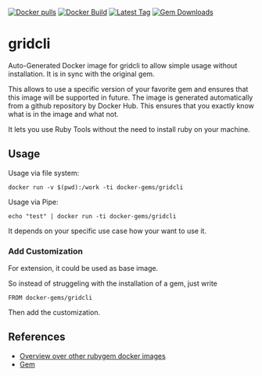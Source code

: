 [![Docker pulls](https://img.shields.io/docker/pulls/rubygem/gridcli.svg)](https://hub.docker.com/r/rubygem/gridcli/)
[![Docker Build](https://img.shields.io/docker/automated/rubygem/gridcli.svg)](https://hub.docker.com/r/rubygem/gridcli/)
[![Latest Tag](https://img.shields.io/github/tag/docker-rubygem/gridcli.svg)](https://hub.docker.com/r/rubygem/gridcli/)
[![Gem Downloads](https://img.shields.io/gem/dt/gridcli.svg)](https://rubygems.org/gems/gridcli/)
# gridcli

Auto-Generated Docker image for gridcli to allow simple usage without installation.
It is in sync with the original gem.

This allows to use a specific version of your favorite gem and ensures that this image will be supported in future.
The image is generated automatically from a github repository by Docker Hub.
This ensures that you exactly know what is in the image and what not.

It lets you use Ruby Tools without the need to install ruby on your machine.

## Usage

Usage via file system:

`docker run -v $(pwd):/work -ti docker-gems/gridcli`

Usage via Pipe:

`echo "test" | docker run -ti docker-gems/gridcli`

It depends on your specific use case how your want to use it.

### Add Customization

For extension, it could be used as base image.

So instead of struggeling with the installation of a gem, just write

`FROM docker-gems/gridcli`

Then add the customization.

## References

 - [Overview over other rubygem docker images](https://github.com/thinkbot/docker-rubygem)
 - [Gem](https://rubygems.org/gems/gridcli/)
